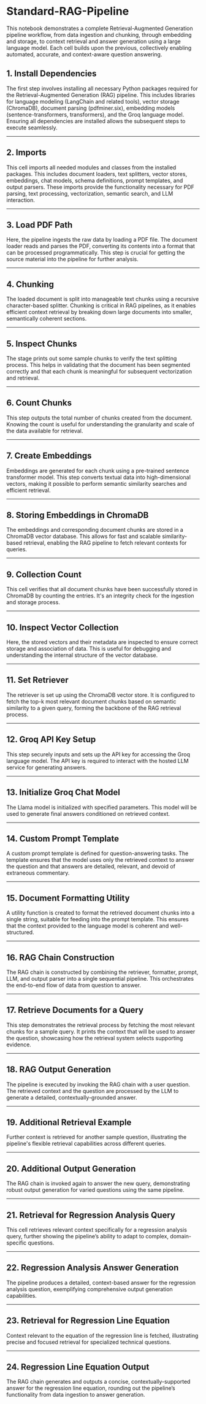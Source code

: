 # Standard-RAG-Pipeline
This notebook demonstrates a complete Retrieval-Augmented Generation pipeline workflow, from data ingestion and chunking, through embedding and storage, to context retrieval and answer generation using a large language model. Each cell builds upon the previous, collectively enabling automated, accurate, and context-aware question answering.

## 1. **Install Dependencies**
 
The first step involves installing all necessary Python packages required for the Retrieval-Augmented Generation (RAG) pipeline. This includes libraries for language modeling (LangChain and related tools), vector storage (ChromaDB), document parsing (pdfminer.six), embedding models (sentence-transformers, transformers), and the Groq language model. Ensuring all dependencies are installed allows the subsequent steps to execute seamlessly.

---

## 2. **Imports**

This cell imports all needed modules and classes from the installed packages. This includes document loaders, text splitters, vector stores, embeddings, chat models, schema definitions, prompt templates, and output parsers. These imports provide the functionality necessary for PDF parsing, text processing, vectorization, semantic search, and LLM interaction.

---

## 3. **Load PDF Path**
 
Here, the pipeline ingests the raw data by loading a PDF file. The document loader reads and parses the PDF, converting its contents into a format that can be processed programmatically. This step is crucial for getting the source material into the pipeline for further analysis.

---

## 4. **Chunking**

The loaded document is split into manageable text chunks using a recursive character-based splitter. Chunking is critical in RAG pipelines, as it enables efficient context retrieval by breaking down large documents into smaller, semantically coherent sections.

---

## 5. **Inspect Chunks**

The stage prints out some sample chunks to verify the text splitting process. This helps in validating that the document has been segmented correctly and that each chunk is meaningful for subsequent vectorization and retrieval.

---

## 6. **Count Chunks**
 
This step outputs the total number of chunks created from the document. Knowing the count is useful for understanding the granularity and scale of the data available for retrieval.

---

## 7. **Create Embeddings**
 
Embeddings are generated for each chunk using a pre-trained sentence transformer model. This step converts textual data into high-dimensional vectors, making it possible to perform semantic similarity searches and efficient retrieval.

---

## 8. **Storing Embeddings in ChromaDB**

The embeddings and corresponding document chunks are stored in a ChromaDB vector database. This allows for fast and scalable similarity-based retrieval, enabling the RAG pipeline to fetch relevant contexts for queries.

---

## 9. **Collection Count**

This cell verifies that all document chunks have been successfully stored in ChromaDB by counting the entries. It's an integrity check for the ingestion and storage process.

---

## 10. **Inspect Vector Collection**
 
Here, the stored vectors and their metadata are inspected to ensure correct storage and association of data. This is useful for debugging and understanding the internal structure of the vector database.

---

## 11. **Set Retriever**

The retriever is set up using the ChromaDB vector store. It is configured to fetch the top-k most relevant document chunks based on semantic similarity to a given query, forming the backbone of the RAG retrieval process.

---

## 12. **Groq API Key Setup**

This step securely inputs and sets up the API key for accessing the Groq language model. The API key is required to interact with the hosted LLM service for generating answers.

---

## 13. **Initialize Groq Chat Model**

The Llama model is initialized with specified parameters. This model will be used to generate final answers conditioned on retrieved context.

---

## 14. **Custom Prompt Template**

A custom prompt template is defined for question-answering tasks. The template ensures that the model uses only the retrieved context to answer the question and that answers are detailed, relevant, and devoid of extraneous commentary.

---

## 15. **Document Formatting Utility**

A utility function is created to format the retrieved document chunks into a single string, suitable for feeding into the prompt template. This ensures that the context provided to the language model is coherent and well-structured.

---

## 16. **RAG Chain Construction**

The RAG chain is constructed by combining the retriever, formatter, prompt, LLM, and output parser into a single sequential pipeline. This orchestrates the end-to-end flow of data from question to answer.

---

## 17. **Retrieve Documents for a Query**

This step demonstrates the retrieval process by fetching the most relevant chunks for a sample query. It prints the context that will be used to answer the question, showcasing how the retrieval system selects supporting evidence.

---

## 18. **RAG Output Generation**

The pipeline is executed by invoking the RAG chain with a user question. The retrieved context and the question are processed by the LLM to generate a detailed, contextually-grounded answer.

---

## 19. **Additional Retrieval Example**

Further context is retrieved for another sample question, illustrating the pipeline's flexible retrieval capabilities across different queries.

---

## 20. **Additional Output Generation**

The RAG chain is invoked again to answer the new query, demonstrating robust output generation for varied questions using the same pipeline.

---

## 21. **Retrieval for Regression Analysis Query**

This cell retrieves relevant context specifically for a regression analysis query, further showing the pipeline’s ability to adapt to complex, domain-specific questions.

---

## 22. **Regression Analysis Answer Generation**

The pipeline produces a detailed, context-based answer for the regression analysis question, exemplifying comprehensive output generation capabilities.

---

## 23. **Retrieval for Regression Line Equation**

Context relevant to the equation of the regression line is fetched, illustrating precise and focused retrieval for specialized technical questions.

---

## 24. **Regression Line Equation Output**

The RAG chain generates and outputs a concise, contextually-supported answer for the regression line equation, rounding out the pipeline’s functionality from data ingestion to answer generation.
